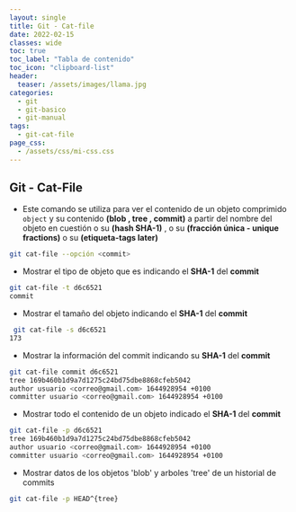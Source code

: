 ```yaml
---
layout: single
title: Git - Cat-file
date: 2022-02-15
classes: wide
toc: true
toc_label: "Tabla de contenido"
toc_icon: "clipboard-list"
header:
  teaser: /assets/images/llama.jpg
categories:
  - git
  - git-basico
  - git-manual
tags:
  - git-cat-file
page_css: 
  - /assets/css/mi-css.css
---
```


## Git - Cat-File

* Este comando se utiliza para ver el contenido de un objeto comprimido ``object`` y su contenido **(blob , tree , commit)** a partir del nombre del objeto en cuestión o su **(hash SHA-1)** , o su **(fracción única - unique fractions)** o su **(etiqueta-tags later)**

```bash
git cat-file --opción <commit>
```

* Mostrar el tipo de objeto que es indicando el **SHA-1** del **commit**

```bash
git cat-file -t d6c6521
commit
```

* Mostrar el tamaño del objeto indicando el **SHA-1** del **commit**

```bash
 git cat-file -s d6c6521
173
```

* Mostrar la información del commit indicando su **SHA-1** del **commit**

```bash
git cat-file commit d6c6521
tree 169b460b1d9a7d1275c24bd75dbe8868cfeb5042
author usuario <correo@gmail.com> 1644928954 +0100
committer usuario <correo@gmail.com> 1644928954 +0100
```

* Mostrar todo el contenido de un objeto indicado el **SHA-1** del **commit**

```bash
git cat-file -p d6c6521
tree 169b460b1d9a7d1275c24bd75dbe8868cfeb5042
author usuario <correo@gmail.com> 1644928954 +0100
committer usuario <correo@gmail.com> 1644928954 +0100
```

* Mostrar datos de los objetos 'blob' y arboles 'tree' de un historial de commits

```bash
git cat-file -p HEAD^{tree}
```
